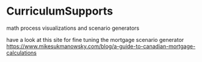 # CurriculumSupports
math process visualizations and scenario generators

have a look at this site for fine tuning the mortgage scenario generator
https://www.mikesukmanowsky.com/blog/a-guide-to-canadian-mortgage-calculations
